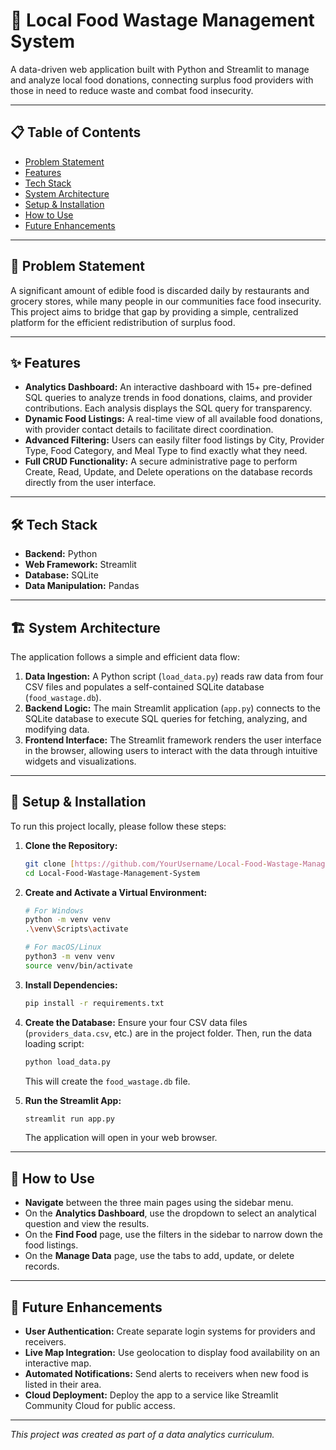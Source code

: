 # 🍎 Local Food Wastage Management System

A data-driven web application built with Python and Streamlit to manage and analyze local food donations, connecting surplus food providers with those in need to reduce waste and combat food insecurity.

---

## 📋 Table of Contents
- [Problem Statement](#-problem-statement)
- [Features](#-features)
- [Tech Stack](#-tech-stack)
- [System Architecture](#-system-architecture)
- [Setup & Installation](#-setup--installation)
- [How to Use](#-how-to-use)
- [Future Enhancements](#-future-enhancements)

---

## 🎯 Problem Statement

A significant amount of edible food is discarded daily by restaurants and grocery stores, while many people in our communities face food insecurity. This project aims to bridge that gap by providing a simple, centralized platform for the efficient redistribution of surplus food.

---

## ✨ Features

- **Analytics Dashboard:** An interactive dashboard with 15+ pre-defined SQL queries to analyze trends in food donations, claims, and provider contributions. Each analysis displays the SQL query for transparency.
- **Dynamic Food Listings:** A real-time view of all available food donations, with provider contact details to facilitate direct coordination.
- **Advanced Filtering:** Users can easily filter food listings by City, Provider Type, Food Category, and Meal Type to find exactly what they need.
- **Full CRUD Functionality:** A secure administrative page to perform Create, Read, Update, and Delete operations on the database records directly from the user interface.

---

## 🛠️ Tech Stack

- **Backend:** Python
- **Web Framework:** Streamlit
- **Database:** SQLite
- **Data Manipulation:** Pandas

---

## 🏗️ System Architecture

The application follows a simple and efficient data flow:

1.  **Data Ingestion:** A Python script (`load_data.py`) reads raw data from four CSV files and populates a self-contained SQLite database (`food_wastage.db`).
2.  **Backend Logic:** The main Streamlit application (`app.py`) connects to the SQLite database to execute SQL queries for fetching, analyzing, and modifying data.
3.  **Frontend Interface:** The Streamlit framework renders the user interface in the browser, allowing users to interact with the data through intuitive widgets and visualizations.

---

## 🚀 Setup & Installation

To run this project locally, please follow these steps:

1.  **Clone the Repository:**
    ```bash
    git clone [https://github.com/YourUsername/Local-Food-Wastage-Management-System.git](https://github.com/YourUsername/Local-Food-Wastage-Management-System.git)
    cd Local-Food-Wastage-Management-System
    ```

2.  **Create and Activate a Virtual Environment:**
    ```bash
    # For Windows
    python -m venv venv
    .\venv\Scripts\activate

    # For macOS/Linux
    python3 -m venv venv
    source venv/bin/activate
    ```

3.  **Install Dependencies:**
    ```bash
    pip install -r requirements.txt
    ```

4.  **Create the Database:**
    Ensure your four CSV data files (`providers_data.csv`, etc.) are in the project folder. Then, run the data loading script:
    ```bash
    python load_data.py
    ```
    This will create the `food_wastage.db` file.

5.  **Run the Streamlit App:**
    ```bash
    streamlit run app.py
    ```
    The application will open in your web browser.

---

## 📖 How to Use

- **Navigate** between the three main pages using the sidebar menu.
- On the **Analytics Dashboard**, use the dropdown to select an analytical question and view the results.
- On the **Find Food** page, use the filters in the sidebar to narrow down the food listings.
- On the **Manage Data** page, use the tabs to add, update, or delete records.

---

## 🔮 Future Enhancements

- **User Authentication:** Create separate login systems for providers and receivers.
- **Live Map Integration:** Use geolocation to display food availability on an interactive map.
- **Automated Notifications:** Send alerts to receivers when new food is listed in their area.
- **Cloud Deployment:** Deploy the app to a service like Streamlit Community Cloud for public access.

---

_This project was created as part of a data analytics curriculum._
